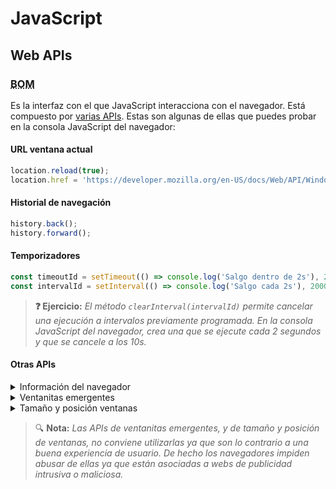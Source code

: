 # JavaScript
## Web APIs

### <abbr title="Browser Object Model">BOM</abbr>

Es la interfaz con el que JavaScript interacciona con el navegador. Está compuesto por [varias APIs](https://developer.mozilla.org/en-US/docs/Web/API/Window). Estas son algunas de ellas que puedes probar en la consola JavaScript del navegador:

#### URL ventana actual

```js
location.reload(true);
location.href = 'https://developer.mozilla.org/en-US/docs/Web/API/Window/location';
```

#### Historial de navegación

```js
history.back();
history.forward();
```

#### Temporizadores

```js
const timeoutId = setTimeout(() => console.log('Salgo dentro de 2s'), 2000);
const intervalId = setInterval(() => console.log('Salgo cada 2s'), 2000);
```

> **❓ Ejercicio:** _El método `clearInterval(intervalId)` permite cancelar una ejecución a intervalos previamente programada. En la consola JavaScript del navegador, crea una que se ejecute cada 2 segundos y que se cancele a los 10s._

#### Otras APIs

<details><summary>Información del navegador</summary>

```js
console.log(navigator.userAgent);
```
</details>
<details><summary>Ventanitas emergentes</summary>

```js
const confirmResult = confirm('Si pulsas "Cancelar", retorno false. Si pulsas "Aceptar", retorno true.');
const promptResult = prompt('Retorno lo que tú teclees aquí');
alert('Solo muestro un aviso al usuario');
```
</details>

<details><summary>Tamaño y posición ventanas</summary>

```js
moveTo(0, 0);
resizeTo(screen.availWidth, screen.availHeight);
resizeBy(0, 50);
```
</details>

> 🔍 **Nota:** _Las APIs de ventanitas emergentes, y de tamaño y posición de ventanas, no conviene utilizarlas ya que son lo contrario a una buena experiencia de usuario. De hecho los navegadores impiden abusar de ellas ya que están asociadas a webs de publicidad intrusiva o maliciosa._
